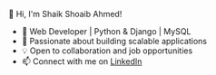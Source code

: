 👋 Hi, I'm Shaik Shoaib Ahmed!
- 🌱 Web Developer | Python & Django | MySQL
- 🚀 Passionate about building scalable applications
- 💡 Open to collaboration and job opportunities
- 📫 Connect with me on [LinkedIn](https://www.linkedin.com/in/shaikshoaibahmed-dev)
